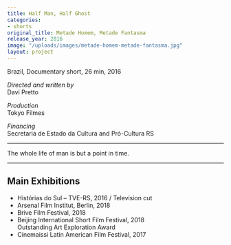 ```yaml
---
title: Half Man, Half Ghost
categories:
- shorts
original_title: Metade Homem, Metade Fantasma
release_year: 2016
image: "/uploads/images/metade-homem-metade-fantasma.jpg"
layout: project
---
```


Brazil, Documentary short, 26 min, 2016

_Directed and written by_  
Davi Pretto

_Production_  
Tokyo Filmes

_Financing_  
Secretaria de Estado da Cultura and Pró-Cultura RS

---

The whole life of man is but a point in time.

---

## Main Exhibitions

- Histórias do Sul – TVE-RS, 2016 / Television cut
- Arsenal Film Institut, Berlin, 2018
- Brive Film Festival, 2018
- Beijing International Short Film Festival, 2018  
  Outstanding Art Exploration Award
- Cinemaissi Latin American Film Festival, 2017
